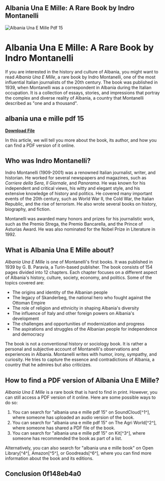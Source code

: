 ## Albania Una E Mille: A Rare Book by Indro Montanelli

 
![Albania Una E Mille Pdf 15](https://i1.sndcdn.com/artworks-zqyBP7lMGuiPVJq2-cLxkiQ-t500x500.jpg)

 
# Albania Una E Mille: A Rare Book by Indro Montanelli
 
If you are interested in the history and culture of Albania, you might want to read *Albania Una E Mille*, a rare book by Indro Montanelli, one of the most influential Italian journalists of the 20th century. The book was published in 1939, when Montanelli was a correspondent in Albania during the Italian occupation. It is a collection of essays, stories, and impressions that portray the complex and diverse reality of Albania, a country that Montanelli described as "one and a thousand".
 
## albania una e mille pdf 15


[**Download File**](https://www.google.com/url?q=https%3A%2F%2Ffancli.com%2F2tLoQH&sa=D&sntz=1&usg=AOvVaw23a9Q5ZIPbkCX3qTbo01QB)

 
In this article, we will tell you more about the book, its author, and how you can find a PDF version of it online.
 
## Who was Indro Montanelli?
 
Indro Montanelli (1909-2001) was a renowned Italian journalist, writer, and historian. He worked for several newspapers and magazines, such as *Corriere della Sera*, *Il Giornale*, and *Panorama*. He was known for his independent and critical views, his witty and elegant style, and his extensive knowledge of history and politics. He covered many important events of the 20th century, such as World War II, the Cold War, the Italian Republic, and the rise of terrorism. He also wrote several books on history, biography, and fiction.
 
Montanelli was awarded many honors and prizes for his journalistic work, such as the Premio Strega, the Premio Bancarella, and the Prince of Asturias Award. He was also nominated for the Nobel Prize in Literature in 1992.
 
## What is Albania Una E Mille about?
 
*Albania Una E Mille* is one of Montanelli's first books. It was published in 1939 by G. B. Paravia, a Turin-based publisher. The book consists of 154 pages divided into 12 chapters. Each chapter focuses on a different aspect of Albania's history, culture, society, economy, and politics. Some of the topics covered are:
 
- The origins and identity of the Albanian people
- The legacy of Skanderbeg, the national hero who fought against the Ottoman Empire
- The role of religion and ethnicity in shaping Albania's diversity
- The influence of Italy and other foreign powers on Albania's development
- The challenges and opportunities of modernization and progress
- The aspirations and struggles of the Albanian people for independence and democracy

The book is not a conventional history or sociology book. It is rather a personal and subjective account of Montanelli's observations and experiences in Albania. Montanelli writes with humor, irony, sympathy, and curiosity. He tries to capture the essence and contradictions of Albania, a country that he admires but also criticizes.
 
## How to find a PDF version of Albania Una E Mille?
 
*Albania Una E Mille* is a rare book that is hard to find in print. However, you can still access a PDF version of it online. Here are some possible ways to do so:

1. You can search for "albania una e mille pdf 15" on SoundCloud[^1^], where someone has uploaded an audio version of the book.
2. You can search for "albania una e mille pdf 15" on The Agri World[^2^], where someone has shared a PDF file of the book.
3. You can search for "albania una e mille pdf 15" on Kit[^3^], where someone has recommended the book as part of a list.

Alternatively, you can also search for "albania una e mille book" on Open Library[^4^], Amazon[^5^], or Goodreads[^6^], where you can find more information about the book and its editions.
 
## Conclusion 0f148eb4a0
